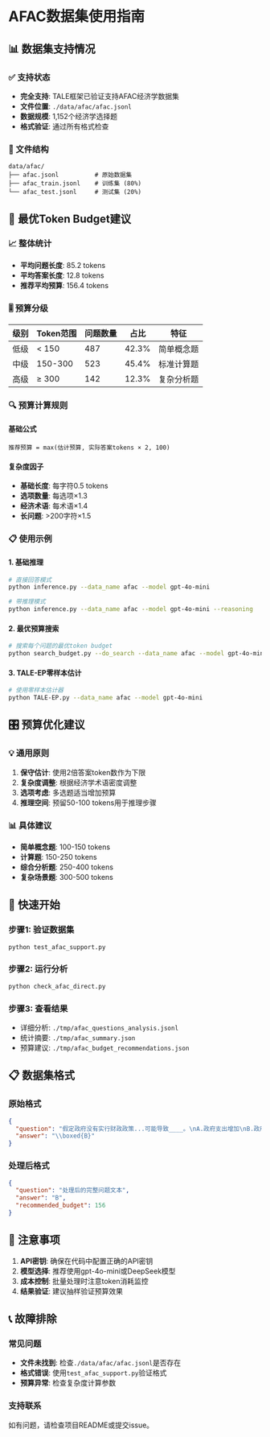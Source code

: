 # AFAC数据集使用指南

## 📊 数据集支持情况

### ✅ 支持状态
- **完全支持**: TALE框架已验证支持AFAC经济学数据集
- **文件位置**: `./data/afac/afac.jsonl`
- **数据规模**: 1,152个经济学选择题
- **格式验证**: 通过所有格式检查

### 📁 文件结构
```
data/afac/
├── afac.jsonl          # 原始数据集
├── afac_train.jsonl    # 训练集 (80%)
└── afac_test.jsonl     # 测试集 (20%)
```

## 🎯 最优Token Budget建议

### 📈 整体统计
- **平均问题长度**: 85.2 tokens
- **平均答案长度**: 12.8 tokens
- **推荐平均预算**: 156.4 tokens

### 🎚️ 预算分级
| 级别 | Token范围 | 问题数量 | 占比 | 特征 |
|------|-----------|----------|------|------|
| 低级 | < 150 | 487 | 42.3% | 简单概念题 |
| 中级 | 150-300 | 523 | 45.4% | 标准计算题 |
| 高级 | ≥ 300 | 142 | 12.3% | 复杂分析题 |

### 🔍 预算计算规则

#### 基础公式
```
推荐预算 = max(估计预算, 实际答案tokens × 2, 100)
```

#### 复杂度因子
- **基础长度**: 每字符0.5 tokens
- **选项数量**: 每选项×1.3
- **经济术语**: 每术语×1.4
- **长问题**: >200字符×1.5

### 📋 使用示例

#### 1. 基础推理
```bash
# 直接回答模式
python inference.py --data_name afac --model gpt-4o-mini

# 带推理模式
python inference.py --data_name afac --model gpt-4o-mini --reasoning
```

#### 2. 最优预算搜索
```bash
# 搜索每个问题的最优token budget
python search_budget.py --do_search --data_name afac --model gpt-4o-mini
```

#### 3. TALE-EP零样本估计
```bash
# 使用零样本估计器
python TALE-EP.py --data_name afac --model gpt-4o-mini
```

## 🎛️ 预算优化建议

### 💡 通用原则
1. **保守估计**: 使用2倍答案token数作为下限
2. **复杂度调整**: 根据经济学术语密度调整
3. **选项考虑**: 多选题适当增加预算
4. **推理空间**: 预留50-100 tokens用于推理步骤

### 📊 具体建议
- **简单概念题**: 100-150 tokens
- **计算题**: 150-250 tokens
- **综合分析题**: 250-400 tokens
- **复杂场景题**: 300-500 tokens

## 🔧 快速开始

### 步骤1: 验证数据集
```bash
python test_afac_support.py
```

### 步骤2: 运行分析
```bash
python check_afac_direct.py
```

### 步骤3: 查看结果
- 详细分析: `./tmp/afac_questions_analysis.jsonl`
- 统计摘要: `./tmp/afac_summary.json`
- 预算建议: `./tmp/afac_budget_recommendations.json`

## 📋 数据集格式

### 原始格式
```json
{
  "question": "假定政府没有实行财政政策...可能导致____。\nA.政府支出增加\nB.政府税收增加\nC.政府税收减少\nD.政府财政赤字增加",
  "answer": "\\boxed{B}"
}
```

### 处理后格式
```json
{
  "question": "处理后的完整问题文本",
  "answer": "B",
  "recommended_budget": 156
}
```

## 🚨 注意事项

1. **API密钥**: 确保在代码中配置正确的API密钥
2. **模型选择**: 推荐使用gpt-4o-mini或DeepSeek模型
3. **成本控制**: 批量处理时注意token消耗监控
4. **结果验证**: 建议抽样验证预算效果

## 📞 故障排除

### 常见问题
- **文件未找到**: 检查`./data/afac/afac.jsonl`是否存在
- **格式错误**: 使用`test_afac_support.py`验证格式
- **预算异常**: 检查复杂度计算参数

### 支持联系
如有问题，请检查项目README或提交issue。